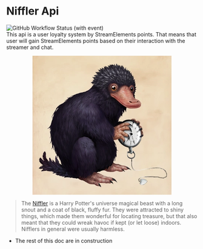 # Niffler Api
<img alt="GitHub Workflow Status (with event)" src="https://img.shields.io/github/actions/workflow/status/vinicarvalhosantos/niffler-api/build-prod.yml?style=plastic"><br>
This api is a user loyalty system by StreamElements points. That means that user will gain StreamElements points based on their interaction with the streamer and chat.

<img src="docs/images/niffler.png" alt="project-icon" width="367" style="margin: 0 auto; display: block"/>

> The [Niffler](https://harrypotter.fandom.com/wiki/Niffler) is a Harry Potter's universe magical beast with a long snout and a coat of black, fluffy fur. They were attracted to shiny things, which made them wonderful for locating treasure, but that also meant that they could wreak havoc if kept (or let loose) indoors. Nifflers in general were usually harmless.


* The rest of this doc are in construction

